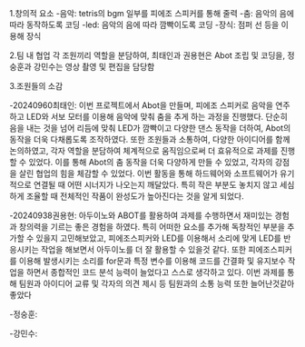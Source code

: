 1.창의적 요소
-음악: tetris의 bgm 일부를 피에조 스피커를 통해 줄력
-춤: 음악의 음에 따라 동작하도록 코딩
-led: 음악의 음에 따라 깜빡이도록 코딩
-장식: 점퍼 선 등을 이용해 장식

2.팀 내 협업
각 조원끼리 역할을 분담하여, 최태인과 권용현은 Abot 조립 및 코딩을, 정숭훈과 강민수는 영상 촬영 및 편집을 담당함

3.조원들의 소감

-20240960최태인: 이번 프로젝트에서 Abot을 만들며, 피에조 스피커로 음악을 연주하고 LED와 서보 모터를 이용해 음악에 맞춰 춤을 추게 하는 과정을 진행했다. 단순히 음을 내는 것을 넘어 리듬에 맞춰 LED가 깜빡이고 다양한 댄스 동작을 더하여, Abot의 동작을 더욱 다채롭도록 조작하였다. 또한 조원들과 소통하여, 다양한 아이디어를 함께 논의하였고, 각자 역할을 분담하여 체계적으로 움직임으로써 더 효유적으로 과제를 진행할 수 있었다. 이를 통해 Abot의 춤 동작을 더욱 다양하게 만들 수 있었고, 각자의 강점을 살린 협업의 힘을 체감할 수 있었다. 이번 활동을 통해 하드웨어와 소프트웨어가 유기적으로 연결될 때 어떤 시너지가 나오는지 깨달았다. 특히 작은 부분도 놓치지 않고 세심하게 조율할 때 전체적인 작품이 완성도가 높아진다는 것을 알게 되었다.

-20240938권용현: 아두이노와 ABOT를 활용하여 과제를 수행하면서 재미있는 경험과 창의력을 기르는 좋은 경험을 하였다. 특히 어떠한 요소를 추가해 독창적인 부분을 추가할 수 있을지 고민해보았고, 피에조스피커와 LED를 이용해서 소리에 맞게 LED를 반응시키는 작업을 해보면서 아두이노를 더 잘 활용할 수 있을것 같다. 또한 피에조스피커를 이용해 발생시키는 소리를 for문과 특정 변수를 이용해 코드를 간결화 및 유지보수 작업을 하면서 종합적인 코드 분석 능력이 늘었다고 스스로 생각하고 있다. 이번 과제를 통해 팀원과 아이디어 교류 및 각자의 의견 제시 등 팀원과의 소통 능력 또한 늘어난것같아 좋았다

-정숭훈:

-강민수:

